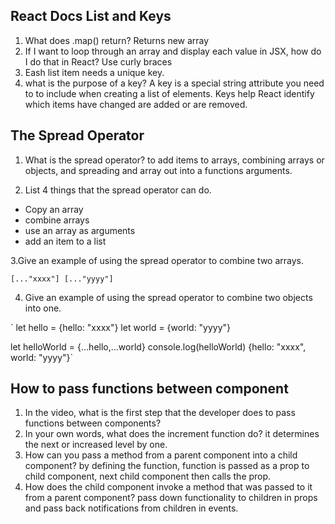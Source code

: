 ## React Docs  List and Keys

1. What does .map() return? Returns new array
2. If I want to loop through an array and display each value in JSX, how do I do that in React? Use curly braces
3. Eash list item needs a unique key.
4. what is the purpose of a key? A key is a special string attribute you need to to include when creating a list of elements. Keys help React identify which items have changed are added or are removed.

## The Spread Operator

1. What is the spread operator? to add items to arrays, combining arrays or objects, and spreading and array out into a functions arguments.

2. List 4 things that the spread operator can do.

- Copy an array
- combine arrays
- use an array as arguments
- add an item to a list

3.Give an example of using the spread operator to combine two arrays.

`[..."xxxx"] [..."yyyy"]`


4. Give an example of using the spread operator to combine two objects into one.

 ` let hello = {hello: "xxxx"}
   let world = {world: "yyyy"}

   let helloWorld = {...hello,...world}
   console.log(helloWorld) {hello: "xxxx", world: "yyyy"}`
## How to pass functions between component

1. In the video, what is the first step that the developer does to pass functions between components?
2. In your own words, what does the increment function do? it determines the next or increased level by one.
3. How can you pass a method from a parent component into a child component? by defining the function, function is passed as a prop to child component, next child component then calls the prop.
4. How does the child component invoke a method that was passed to it from a parent component? pass down functionality to children in props and pass back notifications from children in events. 